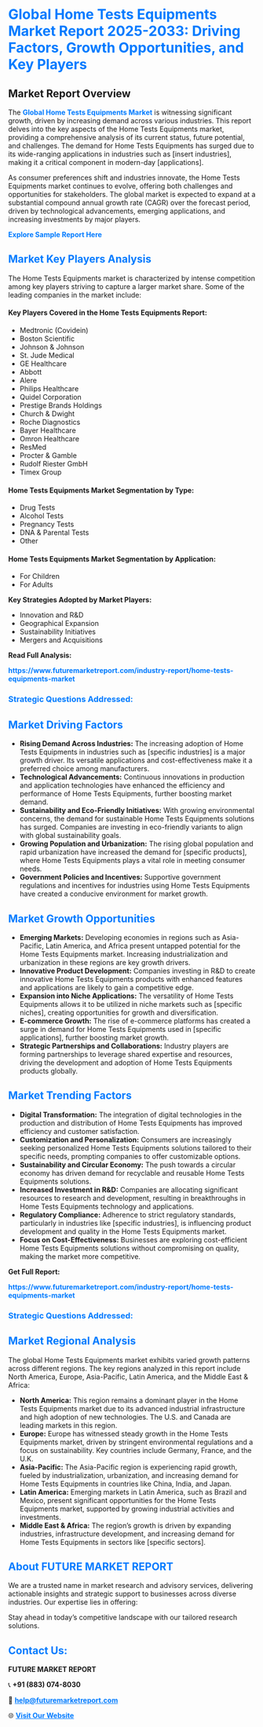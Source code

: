 <h1 style="color: #007BFF;">Global Home Tests Equipments Market Report 2025-2033: Driving Factors, Growth Opportunities, and Key Players</h1>

<section id="overview">
<h2>Market Report Overview</h2>
<p>The <a href="https://www.futuremarketreport.com/industry-report/home-tests-equipments-market" style="color: #007BFF; text-decoration: none;"><strong>Global Home Tests Equipments Market</strong></a> is witnessing significant growth, driven by increasing demand across various industries. This report delves into the key aspects of the Home Tests Equipments market, providing a comprehensive analysis of its current status, future potential, and challenges. The demand for Home Tests Equipments has surged due to its wide-ranging applications in industries such as [insert industries], making it a critical component in modern-day [applications].</p>
<p>As consumer preferences shift and industries innovate, the Home Tests Equipments market continues to evolve, offering both challenges and opportunities for stakeholders. The global market is expected to expand at a substantial compound annual growth rate (CAGR) over the forecast period, driven by technological advancements, emerging applications, and increasing investments by major players.</p>
</section>

<section id="overview">
<p><a href="https://www.futuremarketreport.com/request-sample/reportId=99494" style="color: #007BFF; text-decoration: none;"><strong>Explore Sample Report Here</strong></a></p>
</section>

<section id="key-players">
<h2 style="color: #007BFF;">Market Key Players Analysis</h2>
<p>The Home Tests Equipments market is characterized by intense competition among key players striving to capture a larger market share. Some of the leading companies in the market include:</p>
<h4>Key Players Covered in the Home Tests Equipments Report:</h4>
<ul><li>Medtronic (Covidein)</li><li>Boston Scientific</li><li>Johnson &amp; Johnson</li><li>St. Jude Medical</li><li>GE Healthcare</li><li>Abbott</li><li>Alere</li><li>Philips Healthcare</li><li>Quidel Corporation</li><li>Prestige Brands Holdings</li><li>Church &amp; Dwight</li><li>Roche Diagnostics</li><li>Bayer Healthcare</li><li>Omron Healthcare</li><li>ResMed</li><li>Procter &amp; Gamble</li><li>Rudolf Riester GmbH</li><li>Timex Group</li></ul>
<h4>Home Tests Equipments Market Segmentation by Type:</h4>
<ul><li>Drug Tests</li><li>Alcohol Tests</li><li>Pregnancy Tests</li><li>DNA &amp; Parental Tests</li><li>Other</li></ul>

<h4>Home Tests Equipments Market Segmentation by Application:</h4>
<ul><li>For Children</li><li>For Adults</li></ul>
<p><strong>Key Strategies Adopted by Market Players:</strong></p>
<ul>
<li>Innovation and R&D</li>
<li>Geographical Expansion</li>
<li>Sustainability Initiatives</li>
<li>Mergers and Acquisitions</li>
</ul>
</section>

<section>
<p><strong>Read Full Analysis: </strong></p><a href="https://www.futuremarketreport.com/industry-report/home-tests-equipments-market" style="color: #007BFF; text-decoration: none;"><strong>https://www.futuremarketreport.com/industry-report/home-tests-equipments-market</strong></a>
<h3 style="color: #007BFF;">Strategic Questions Addressed:</h3>
</section>

<section id="driving-factors">
<h2 style="color: #007BFF;">Market Driving Factors</h2>
<ul>
<li><strong>Rising Demand Across Industries:</strong> The increasing adoption of Home Tests Equipments in industries such as [specific industries] is a major growth driver. Its versatile applications and cost-effectiveness make it a preferred choice among manufacturers.</li>
<li><strong>Technological Advancements:</strong> Continuous innovations in production and application technologies have enhanced the efficiency and performance of Home Tests Equipments, further boosting market demand.</li>
<li><strong>Sustainability and Eco-Friendly Initiatives:</strong> With growing environmental concerns, the demand for sustainable Home Tests Equipments solutions has surged. Companies are investing in eco-friendly variants to align with global sustainability goals.</li>
<li><strong>Growing Population and Urbanization:</strong> The rising global population and rapid urbanization have increased the demand for [specific products], where Home Tests Equipments plays a vital role in meeting consumer needs.</li>
<li><strong>Government Policies and Incentives:</strong> Supportive government regulations and incentives for industries using Home Tests Equipments have created a conducive environment for market growth.</li>
</ul>
</section>

<section id="growth-opportunities">
<h2 style="color: #007BFF;">Market Growth Opportunities</h2>
<ul>
<li><strong>Emerging Markets:</strong> Developing economies in regions such as Asia-Pacific, Latin America, and Africa present untapped potential for the Home Tests Equipments market. Increasing industrialization and urbanization in these regions are key growth drivers.</li>
<li><strong>Innovative Product Development:</strong> Companies investing in R&D to create innovative Home Tests Equipments products with enhanced features and applications are likely to gain a competitive edge.</li>
<li><strong>Expansion into Niche Applications:</strong> The versatility of Home Tests Equipments allows it to be utilized in niche markets such as [specific niches], creating opportunities for growth and diversification.</li>
<li><strong>E-commerce Growth:</strong> The rise of e-commerce platforms has created a surge in demand for Home Tests Equipments used in [specific applications], further boosting market growth.</li>
<li><strong>Strategic Partnerships and Collaborations:</strong> Industry players are forming partnerships to leverage shared expertise and resources, driving the development and adoption of Home Tests Equipments products globally.</li>
</ul>
</section>

<section id="trending-factors">
<h2 style="color: #007BFF;">Market Trending Factors</h2>
<ul>
<li><strong>Digital Transformation:</strong> The integration of digital technologies in the production and distribution of Home Tests Equipments has improved efficiency and customer satisfaction.</li>
<li><strong>Customization and Personalization:</strong> Consumers are increasingly seeking personalized Home Tests Equipments solutions tailored to their specific needs, prompting companies to offer customizable options.</li>
<li><strong>Sustainability and Circular Economy:</strong> The push towards a circular economy has driven demand for recyclable and reusable Home Tests Equipments solutions.</li>
<li><strong>Increased Investment in R&D:</strong> Companies are allocating significant resources to research and development, resulting in breakthroughs in Home Tests Equipments technology and applications.</li>
<li><strong>Regulatory Compliance:</strong> Adherence to strict regulatory standards, particularly in industries like [specific industries], is influencing product development and quality in the Home Tests Equipments market.</li>
<li><strong>Focus on Cost-Effectiveness:</strong> Businesses are exploring cost-efficient Home Tests Equipments solutions without compromising on quality, making the market more competitive.</li>
</ul>
</section>

<section>
<p><strong>Get Full Report: </strong></p><a href="https://www.futuremarketreport.com/industry-report/home-tests-equipments-market" style="color: #007BFF; text-decoration: none;"><strong>https://www.futuremarketreport.com/industry-report/home-tests-equipments-market</strong></a>
<h3 style="color: #007BFF;">Strategic Questions Addressed:</h3>
</section>


<section id="regional-analysis">
<h2 style="color: #007BFF;">Market Regional Analysis</h2>
<p>The global Home Tests Equipments market exhibits varied growth patterns across different regions. The key regions analyzed in this report include North America, Europe, Asia-Pacific, Latin America, and the Middle East & Africa:</p>
<ul>
<li><strong>North America:</strong> This region remains a dominant player in the Home Tests Equipments market due to its advanced industrial infrastructure and high adoption of new technologies. The U.S. and Canada are leading markets in this region.</li>
<li><strong>Europe:</strong> Europe has witnessed steady growth in the Home Tests Equipments market, driven by stringent environmental regulations and a focus on sustainability. Key countries include Germany, France, and the U.K.</li>
<li><strong>Asia-Pacific:</strong> The Asia-Pacific region is experiencing rapid growth, fueled by industrialization, urbanization, and increasing demand for Home Tests Equipments in countries like China, India, and Japan.</li>
<li><strong>Latin America:</strong> Emerging markets in Latin America, such as Brazil and Mexico, present significant opportunities for the Home Tests Equipments market, supported by growing industrial activities and investments.</li>
<li><strong>Middle East & Africa:</strong> The region’s growth is driven by expanding industries, infrastructure development, and increasing demand for Home Tests Equipments in sectors like [specific sectors].</li>
</ul>
</section>

<footer>
<h2 style="color: #007BFF;">About FUTURE MARKET REPORT</h2>
<p>We are a trusted name in market research and advisory services, delivering actionable insights and strategic support to businesses across diverse industries. Our expertise lies in offering:</p>

<p>Stay ahead in today’s competitive landscape with our tailored research solutions.</p>

<h2 style="color: #007BFF;">Contact Us:</h2>
<p><strong>FUTURE MARKET REPORT</strong></p>
<p>📞 <strong>+91 (883) 074-8030</strong></p>
<p>📧 <strong><a href="mailto:help@futuremarketreport.com" style="color: #007BFF;">help@futuremarketreport.com</a></strong></p>
<p>🌐 <strong><a href="https://www.futuremarketreport.com/" style="color: #007BFF;">Visit Our Website</a></strong></p>
</footer>